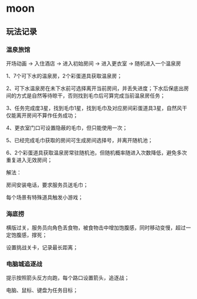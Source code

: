 # moon

##  玩法记录

### 温泉旅馆

开场动画 -> 入住酒店 -> 进入初始房间 -> 进入更衣室 -> 随机进入一个温泉房

1、7个可下水的温泉房，2个彩蛋道具获取温泉房；

2、可下水温泉房在未下水前可选择离开当前房间，并丢失进度；下水后保底出房间的方式是自然等待晾干，否则找到毛巾后可算完成当前温泉房任务；

3、任务完成度3星，找到毛巾1星，找到毛巾及对应房间彩蛋道具3星，自然风干仅能离开房间不算作任务成功；

4、更衣室门口可设置隐蔽的毛巾，但只能使用一次；

5、已经完成毛巾获取的房间可生成房间选择号，并离开随机池；

6、2个彩蛋道具获取温泉房常驻随机池，但随机概率随进入次数降低，避免多次重复进入无效房间；


解法：

房间安装电话，要求服务员送毛巾；

每个场景有特殊道具触发小游戏；

### 海底捞

横版过关，服务员向角色丢食物，被食物击中增加饱腹感，同时移动变慢，超过一定饱腹感，撑死；

设置挑战关卡，记录最长距离；

### 电脑城追逐战

提示按照箭头反方向跑，每个路口设置箭头，追逐战；

电脑、鼠标、键盘为任务目标；

